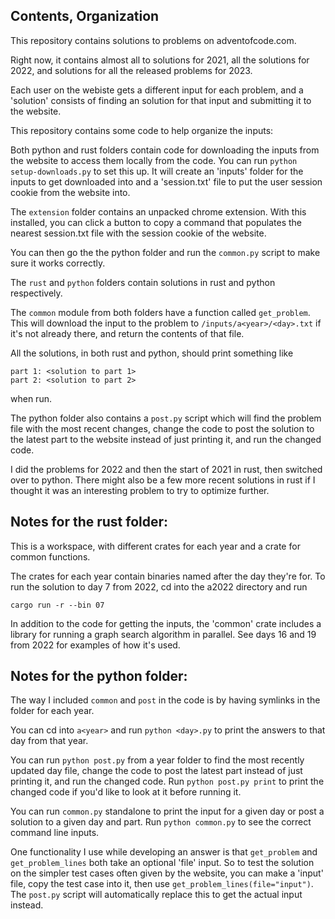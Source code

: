 Contents, Organization
---------
This repository contains solutions to problems on adventofcode.com.

Right now, it contains almost all to solutions for 2021, all the solutions for
2022, and solutions for all the released problems for 2023.

Each user on the webiste gets a different input for each problem, and a
'solution' consists of finding an solution for that input and submitting
it to the website.

This repository contains some code to help organize the inputs:

Both python and rust folders contain code for downloading the inputs from the
website to access them locally from the code. You can run `python setup-downloads.py` to
set this up. It will create an 'inputs' folder for the inputs to get downloaded
into and a 'session.txt' file to put the user session cookie from the website into.

The `extension` folder contains an unpacked chrome extension. With this installed,
you can click a button to copy a command that populates the nearest session.txt
file with the session cookie of the website.

You can then go the the python folder and run the `common.py` script to make
sure it works correctly.

The `rust` and `python` folders contain solutions in rust and python respectively.

The `common` module from both folders have a function called `get_problem`. This
will download the input to the problem to `/inputs/a<year>/<day>.txt` if it's not
already there, and return the contents of that file.

All the solutions, in both rust and python, should print something like
```
part 1: <solution to part 1>
part 2: <solution to part 2>
```
when run.

The python folder also contains a `post.py` script which will find the problem
file with the most recent changes, change the code to post the solution to
the latest part to the website instead of just printing it, and run the changed
code.

I did the problems for 2022 and then the start of 2021 in rust, then switched
over to python. There might also be a few more recent solutions in rust if I
thought it was an interesting problem to try to optimize further.

Notes for the rust folder:
-----
This is a workspace, with different crates for each year and a crate
for common functions.

The crates for each year contain binaries named after the day they're for.
To run the solution to day 7 from 2022, cd into the a2022 directory and run

```cargo run -r --bin 07```

In addition to the code for getting the inputs, the 'common' crate includes
a library for running a graph search algorithm in parallel. See days 16 and
19 from 2022 for examples of how it's used.

Notes for the python folder:
-----
The way I included `common` and `post` in the code is by having symlinks in the folder
for each year.

You can cd into `a<year>` and run
```python <day>.py```
to print the answers to that day from that year.

You can run `python post.py` from a year folder to find the most recently updated day file,
change the code to post the latest part instead of just printing it, and run the changed code.
Run `python post.py print` to print the changed code if you'd like to look at it before running it.

You can run `common.py` standalone to print the input for a given day or post a solution
to a given day and part. Run `python common.py` to see the correct command line inputs.

One functionality I use while developing an answer is that `get_problem` and `get_problem_lines`
both take an optional 'file' input. So to test the solution on the simpler test cases often given
by the website, you can make a 'input' file, copy the test case into it, then use
`get_problem_lines(file="input")`. The `post.py` script will automatically replace this to get the
actual input instead.
